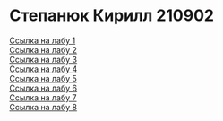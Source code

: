 <h1>Степанюк Кирилл 210902</h1>


<a href="https://ritfer.github.io/PIIS/lab1/index.html">Ссылка на лабу 1</a>
<br><a href="https://ritfer.github.io/PIIS/lab2/index.html">Ссылка на лабу 2</a>
<br><a href="https://ritfer.github.io/PIIS/lab3/index.html">Ссылка на лабу 3</a>
<br><a href="https://ritfer.github.io/PIIS/lab4/index.html">Ссылка на лабу 4</a>
<br><a href="https://ritfer.github.io/PIIS/lab5/lab5.html">Ссылка на лабу 5</a>
<br><a href="https://ritfer.github.io/PIIS/lab6/lab6.html">Ссылка на лабу 6</a>
<br><a href="https://ritfer.github.io/PIIS/lab7/index.html">Ссылка на лабу 7</a>
<br><a href="https://ritfer.github.io/PIIS/lab8/index.html">Ссылка на лабу 8</a>
